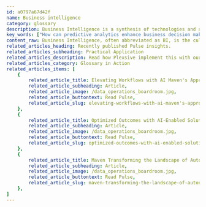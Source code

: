 ```yaml
---
id: a0797a67d42f
name: Business intelligence
category: glossary
description: Business Intelligence is a synthesis of technologies and analytic practices that transform raw data into meaningful insights for strategic decision-making, encompassing data mining, predictive analytics, and thorough performance evaluations to advance informed business directions.
key_words: ["How can predictive analytics enhance business decision making?", "What role does data mining play in business intelligence?", "How does business performance assessment impact strategic planning?", "What are the best business intelligence tools for data analysis?", "What is the importance of text mining in BI?", "How do Key Performance Indicators (KPIs) influence business strategies?", "How can companies use BI dashboards for data visualization?", "What are the benefits of using drill-down cubes in business analytics?", "How does business intelligence improve operational efficiency?", "How can Maven Technologies assist with BI strategy implementation?"]
content_raw: Business Intelligence, often abbreviated as BI, is the culmination of technologies, strategies, and analytical methods that transform raw data into reliable, actionable insights. These essential insights are then leveraged by companies to facilitate informed, strategic, and operationally advantageous decision-making processes. BI encompasses a wide range of processes such as data mining, predictive analytics, business performance assessment, and text mining. Through these rigorous analytical endeavors, business leaders can unpack complex data. This not only allows for more efficient interpretation, but it also presents an opportunity to extract key actionable information. Subsequently, this valuable knowledge empowers businesses to make decisions guided by concrete data, rather than relying on intuition or estimation. Moreover, Business Intelligence actively facilitates the defining of business goals, priorities, and directional strategies. This is achieved by tracking and presenting Key Performance Indicators (KPIs) through multi-faceted dashboards, drill-up/drill-down cubes, and extensive reports. This representation of every aspect of business operations allows companies to gain a comprehensive overview of their current standing and potential future trajectories. By bringing data to the forefront, Business Intelligence essentially unlocks productivity, helping businesses see the inherent benefits of advanced technologies operated by experienced professionals. This further aids businesses to monitor, evaluate, and optimise their overall performance effectively. With Business Intelligence, companies can create a roadmap that is not only informed but also invaluable for a consistent upward trajectory in the dynamic domain of modern business. Understand, anticipate, and respond to the ever-evolving business landscape with comprehensive Business Intelligence – Maven Technologies is here to guide you through this transformative journey.
related_articles_heading: Recently published Pulse insights.
related_articles_subheading: Practical Application
related_articles_description: Read how Plexsive implement this with our clients.
related_articles_category: Glossary in Action
related_articles_items: [
	{
		related_article_title: Elevating Workflows with AI Maven's Approach,
		related_article_subheading: Article,
		related_article_image: /data_operations_boardroom.jpg,
		related_article_buttontext: Read Pulse,
		related_article_slug: elevating-workflows-with-ai-maven's-approach
	},
	{
		related_article_title: Optimized Outcomes with AI-Enabled Solutions,
		related_article_subheading: Article,
		related_article_image: /data_operations_boardroom.jpg,
		related_article_buttontext: Read Pulse,
		related_article_slug: optimized-outcomes-with-ai-enabled-solutions
	},
	{
		related_article_title: Maven Transforming the Landscape of Autonomous Vehicles,
		related_article_subheading: Article,
		related_article_image: /data_operations_boardroom.jpg,
		related_article_buttontext: Read Pulse,
		related_article_slug: maven-transforming-the-landscape-of-autonomous-vehicles
	},
]
---
```

